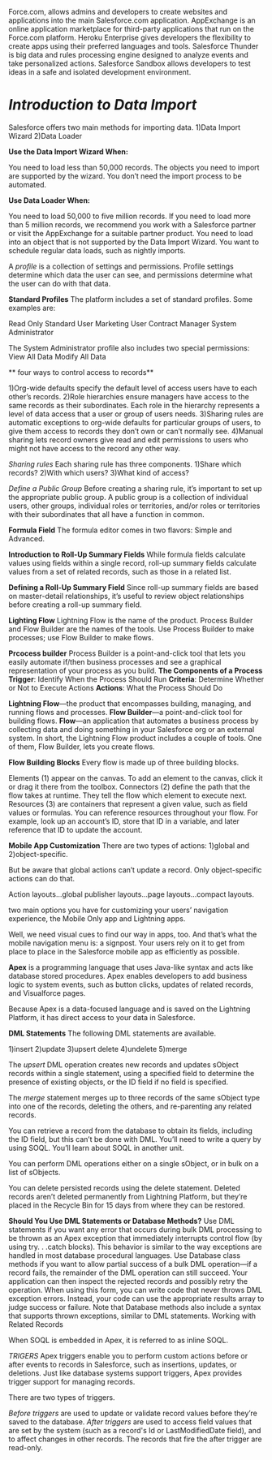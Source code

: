 Force.com, allows admins and developers to create websites and applications into the main Salesforce.com application.
AppExchange is an online application marketplace for third-party applications that run on the Force.com platform.
Heroku Enterprise gives developers the flexibility to create apps using their preferred languages and tools.
Salesforce Thunder is big data and rules processing engine designed to analyze events and take personalized actions.
Salesforce Sandbox allows developers to test ideas in a safe and isolated development environment.






*Introduction to Data Import*
=======
Salesforce offers two main methods for importing data.
1)Data Import Wizard
2)Data Loader

**Use the Data Import Wizard When:**

You need to load less than 50,000 records.
The objects you need to import are supported by the wizard.
You don’t need the import process to be automated.

**Use Data Loader When:**

You need to load 50,000 to five million records. If you need to load more than 5 million records, we recommend you work with a Salesforce partner or visit the AppExchange for a suitable partner product.
You need to load into an object that is not supported by the Data Import Wizard.
You want to schedule regular data loads, such as nightly imports.

A *profile* is a collection of settings and permissions. Profile settings determine which data the user can see, and permissions determine what the user can do with that data.


**Standard Profiles**
The platform includes a set of standard profiles. Some examples are:

Read Only
Standard User
Marketing User
Contract Manager
System Administrator

The System Administrator profile also includes two special permissions:
View All Data
Modify All Data

** four ways to control access to records**

1)Org-wide defaults specify the default level of access users have to each other’s records.
2)Role hierarchies ensure managers have access to the same records as their subordinates. Each role in the hierarchy represents a level of data access that a user or group of users needs.
3)Sharing rules are automatic exceptions to org-wide defaults for particular groups of users, to give them access to records they don’t own or can’t normally see.
4)Manual sharing lets record owners give read and edit permissions to users who might not have access to the record any other way.


*Sharing rules*
Each sharing rule has three components.
1)Share which records?
2)With which users?
3)What kind of access?

*Define a Public Group*
Before creating a sharing rule, it’s important to set up the appropriate public group. A public group is a collection of individual users, other groups, individual roles or territories, and/or roles or territories with their subordinates that all have a function in common.

**Formula Field**
The formula editor comes in two flavors: Simple and Advanced. 

**Introduction to Roll-Up Summary Fields**
While formula fields calculate values using fields within a single record, roll-up summary fields calculate values from a set of related records, such as those in a related list. 

**Defining a Roll-Up Summary Field**
Since roll-up summary fields are based on master-detail relationships, it’s useful to review object relationships before creating a roll-up summary field.

**Lighting Flow**
Lightning Flow is the name of the product.
Process Builder and Flow Builder are the names of the tools.
Use Process Builder to make processes; use Flow Builder to make flows.

**Prcocess builder**
Process Builder is a point-and-click tool that lets you easily automate if/then business processes and see a graphical representation of your process as you build.
**The Components of a Process**
**Trigger**: Identify When the Process Should Run
**Criteria**: Determine Whether or Not to Execute Actions
**Actions**: What the Process Should Do


**Lightning Flow**—the product that encompasses building, managing, and running flows and processes.
**Flow Builder**—a point-and-click tool for building flows.
**Flow**—an application that automates a business process by collecting data and doing something in your Salesforce org or an external system.
In short, the Lightning Flow product includes a couple of tools. One of them, Flow Builder, lets you create flows.


**Flow Building Blocks**
Every flow is made up of three building blocks.

Elements (1) appear on the canvas. To add an element to the canvas, click it or drag it there from the toolbox.
Connectors (2) define the path that the flow takes at runtime. They tell the flow which element to execute next.
Resources (3) are containers that represent a given value, such as field values or formulas. You can reference resources throughout your flow. For example, look up an account’s ID, store that ID in a variable, and later reference that ID to update the account.

**Mobile App Customization**
 There are two types of actions:
 1)global and 
 2)object-specific.
 
 But be aware that global actions can’t update a record. Only object-specific actions can do that.
 
 
 
 Action layouts...global publisher layouts...page layouts…compact layouts.
 
 
  two main options you have for customizing your users’ navigation experience, the Mobile Only app and Lightning apps.
 
 Well, we need visual cues to find our way in apps, too. And that’s what the mobile navigation menu is: a signpost. Your users rely on it to get from place to place in the Salesforce mobile app as efficiently as possible.
 
 **Apex** is a programming language that uses Java-like syntax and acts like database stored procedures. Apex enables developers to add business logic to system events, such as button clicks, updates of related records, and Visualforce pages.
 
 
 Because Apex is a data-focused language and is saved on the Lightning Platform, it has direct access to your data in Salesforce.
 
 **DML Statements**
The following DML statements are available.

1)insert
2)update
3)upsert
delete
4)undelete
5)merge

The *upsert* DML operation creates new records and updates sObject records within a single statement, using a specified field to determine the presence of existing objects, or the ID field if no field is specified.

The *merge* statement merges up to three records of the same sObject type into one of the records, deleting the others, and re-parenting any related records.



You can retrieve a record from the database to obtain its fields, including the ID field, but this can’t be done with DML. You’ll need to write a query by using SOQL. You’ll learn about SOQL in another unit.


You can perform DML operations either on a single sObject, or in bulk on a list of sObjects.


You can delete persisted records using the delete statement. Deleted records aren’t deleted permanently from Lightning Platform, but they’re placed in the Recycle Bin for 15 days from where they can be restored.


**Should You Use DML Statements or Database Methods?**
Use DML statements if you want any error that occurs during bulk DML processing to be thrown as an Apex exception that immediately interrupts control flow (by using try. . .catch blocks). This behavior is similar to the way exceptions are handled in most database procedural languages.
Use Database class methods if you want to allow partial success of a bulk DML operation—if a record fails, the remainder of the DML operation can still succeed. Your application can then inspect the rejected records and possibly retry the operation. When using this form, you can write code that never throws DML exception errors. Instead, your code can use the appropriate results array to judge success or failure. Note that Database methods also include a syntax that supports thrown exceptions, similar to DML statements.
Working with Related Records


When SOQL is embedded in Apex, it is referred to as inline SOQL.

*TRIGERS*
Apex triggers enable you to perform custom actions before or after events to records in Salesforce, such as insertions, updates, or deletions. Just like database systems support triggers, Apex provides trigger support for managing records.

There are two types of triggers.

*Before triggers* are used to update or validate record values before they’re saved to the database.
*After triggers* are used to access field values that are set by the system (such as a record's Id or LastModifiedDate field), and to affect changes in other records. The records that fire the after trigger are read-only.




